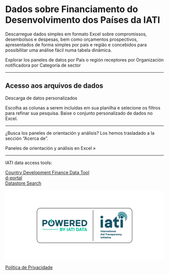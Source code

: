 # Dados sobre Financiamento do Desenvolvimento dos Países da IATI

<p class="lead">Descarregue dados simples em formato Excel sobre compromissos, desembolsos e despesas, bem como orçamentos prospectivos, apresentados de forma simples por país e região e concebidos para possibilitar uma análise fácil numa tabela dinâmica.</p>

<b-card img-src="/data-dashboards-background-countries.png" img-alt="Image" overlay body-class="d-flex align-items-center">
  <b-btn block variant="primary" to="/pt/data/">Explorar los paneles de datos <font-awesome-icon :icon="['fa', 'chart-simple']" /></b-btn>
</b-card>
<b-row class="mt-2">
    <b-col lg="4">
        <b-btn
            block
            variant="outline-primary"
            class="mb-2"
            to="/pt/data/recipient-country-or-region/">por País o región receptores</b-btn>
    </b-col>
    <b-col lg="4">
        <b-btn
            block
            variant="outline-primary"
            class="mb-2"
            to="/pt/data/reporting-organisation/">por Organización notificadora</b-btn>
    </b-col>
    <b-col lg="4">
        <b-btn
            block
            variant="outline-primary"
            class="mb-2"
            to="/pt/data/sector-category/">por Categoría de sector</b-btn>
    </b-col>
</b-row>

<hr />

<b-card-group>

<b-card class="text-md-center">

## Acesso aos arquivos de dados

<download-file></download-file>

</b-card>
    <b-card>
        <p><b-btn block variant="primary" to="/pt/data/custom/">Descarga de datos personalizados <font-awesome-icon :icon="['fa', 'wand-magic-sparkles']" /></b-btn></p>
        <p>Escolha as colunas a serem incluídas em sua planilha e selecione os filtros para refinar sua pesquisa. Baixe o conjunto personalizado de dados no Excel.</p>
    </b-card>
</b-card-group>
<hr />
<b-alert show variant="secondary" class="text-center">
    <p>¿Busca los paneles de orientación y análisis? Los hemos trasladado a la sección “Acerca de”.</p>
    <b-btn variant="secondary" to="/pt/guidance-analysis/">Paneles de orientación y análisis en Excel &raquo;</b-btn>
</b-alert>
<hr />
<div class="text-center">
    <p class="font-weight-bold">IATI data access tools:</p>
    <a href="https://countrydata.iatistandard.org/">Country Development Finance Data Tool</a><br />
    <a href="https://d-portal.org/ctrack.html#view=search">d-portal</a><br />
    <a href="https://datastore.iatistandard.org/">Datastore Search</a><br />
</div>

<p class="center-logo">
    <img src="/powered-by-iati.png" alt="Powered by IATI Data" />
</p>

[Política de Privacidade](https://iatistandard.org/en/privacy-policy/)
